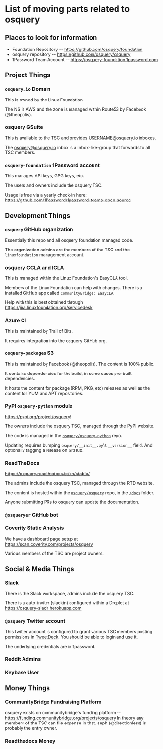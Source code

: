 # List of moving parts related to osquery

## Places to look for information

* Foundation Repository -- https://github.com/osquery/foundation
* osquery repository -- https://github.com/osquery/osquery
* 1Password Team Account -- https://osquery-foundation.1password.com

## Project Things

### `osquery.io` Domain

This is owned by the Linux Foundation

The NS is AWS and the zone is managed within Route53 by Facebook (@theopolis).

### osquery GSuite

This is available to the TSC and provides USERNAME@osquery.io inboxes.

The osquery@osquery.io inbox is a inbox-like-group that forwards to all TSC members.

### `osquery-foundation` 1Password account

This manages API keys, GPG keys, etc.

The users and owners include the osquery TSC.

Usage is free via a yearly check-in here: https://github.com/1Password/1password-teams-open-source



## Development Things

### `osquery` GitHub organization

Essentially this repo and all osquery foundation managed code.

The organization admins are the members of the TSC and the `linuxfoundation` management account.

### osquery CCLA and ICLA

This is managed within the Linux Foundation's EasyCLA tool.

Members of the Linux Foundation can help with changes. There is a installed GitHub app called `CommunityBridge: EasyCLA`.

Help with this is best obtained through https://jira.linuxfoundation.org/servicedesk

### Azure CI

This is maintained by Trail of Bits.

It requires integration into the osquery GitHub org.

### `osquery-packages` S3

This is maintained by Facebook (@theopolis). The content is 100% public.

It contains dependencies for the build, in some cases pre-built dependencies.

It hosts the content for package (RPM, PKG, etc) releases as well as the content for YUM and APT repositories.

### PyPI `osquery-python` module

https://pypi.org/project/osquery/

The owners include the osquery TSC, managed through the PyPI website.

The code is managed in the [`osquery/osquery-python`](https://github.com/osquery/osquery-python) repo.

Updating requires bumping `osquery/__init__.py`'s `__version__` field. And optionally tagging a release on GitHub.

### ReadTheDocs

https://osquery.readthedocs.io/en/stable/

The admins include the osquery TSC, managed through the RTD website.

The content is hosted within the [`osquery/osquery`](https://github.com/osquery/osquery) repo, in the [`/docs`](https://github.com/osquery/osquery/tree/master/docs) folder.

Anyone submitting PRs to osquery can update the documentation.

### `@osqueryer` GitHub bot

### Coverity Static Analysis

We have a dashboard page setup at https://scan.coverity.com/projects/osquery 

Various members of the TSC are project owners. 

## Social & Media Things

### Slack

There is the Slack workspace, admins include the osquery TSC.

There is a auto-inviter (slackin) configured within a Droplet at https://osquery-slack.herokuapp.com


### `@osquery` Twitter account

This twitter account is configured to grant various TSC members
posting permissions in [TweetDeck](https://tweetdeck.twitter.com). You
should be able to login and use it.

The underlying credentials are in 1password.

### Reddit Admins

### Keybase User

## Money Things

### CommunityBridge Fundraising Platform

osquery exists on communitybridge's funding platform --
https://funding.communitybridge.org/projects/osquery In theory any
members of the TSC can file expense in that. seph (@directionless) is
probably the entry owner.

### Readthedocs Money
